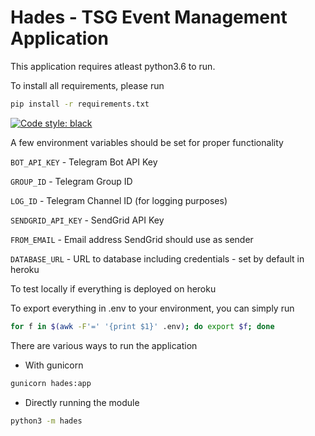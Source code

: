 # Hades - TSG Event Management Application

This application requires atleast python3.6 to run.

To install all requirements, please run

```bash
pip install -r requirements.txt
```

[![Code style: black](https://img.shields.io/badge/code%20style-black-000000.svg)](https://github.com/psf/black)

A few environment variables should be set for proper functionality

`BOT_API_KEY` - Telegram Bot API Key

`GROUP_ID` - Telegram Group ID

`LOG_ID` - Telegram Channel ID (for logging purposes)

`SENDGRID_API_KEY` - SendGrid API Key

`FROM_EMAIL` - Email address SendGrid should use as sender

`DATABASE_URL` - URL to database including credentials - set by default in heroku

To test locally if everything is deployed on heroku

To export everything in .env to your environment, you can simply run
```bash
for f in $(awk -F'=' '{print $1}' .env); do export $f; done
```

There are various ways to run the application

- With gunicorn

```bash
gunicorn hades:app
```

- Directly running the module

```bash
python3 -m hades
```

